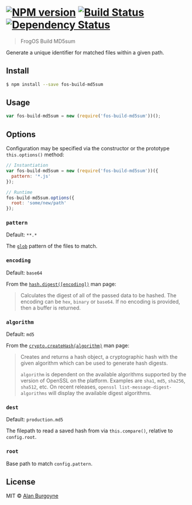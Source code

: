 #  [![NPM version][npm-image]][npm-url] [![Build Status][travis-image]][travis-url] [![Dependency Status][daviddm-url]][daviddm-image]

> FrogOS Build MD5sum

Generate a unique identifier for matched files within a given path.

## Install

```sh
$ npm install --save fos-build-md5sum
```

## Usage

```js
var fos-build-md5sum = new (require('fos-build-md5sum'))();
```

## Options

Configuration may be specified via the constructor or the prototype `this.options()` method:

```js
// Instantiation
var fos-build-md5sum = new (require('fos-build-md5sum'))({
  pattern: '*.js'
});

// Runtime
fos-build-md5sum.options({
  root: 'some/new/path'
});
```

### `pattern`

Default: `**.*`

The [`glob`](https://github.com/isaacs/node-glob) pattern of the files to match.

### `encoding`

Default: `base64`

From the [`hash.digest([encoding])`](http://nodejs.org/api/crypto.html#crypto_hash_digest_encoding) man page:

> Calculates the digest of all of the passed data to be hashed. The encoding can be `hex`, `binary` or `base64`. If no encoding is provided, then a buffer is returned.

### `algorithm`

Default: `md5`

From the [`crypto.createHash(algorithm)`](http://nodejs.org/api/crypto.html#crypto_crypto_createhash_algorithm) man page:

> Creates and returns a hash object, a cryptographic hash with the given algorithm which can be used to generate hash digests.
>
> `algorithm` is dependent on the available algorithms supported by the version of OpenSSL on the platform. Examples are `sha1`, `md5`, `sha256`, `sha512`, etc. On recent releases, `openssl list-message-digest-algorithms` will display the available digest algorithms.

### `dest`

Default: `production.md5`

The filepath to read a saved hash from via `this.compare()`, relative to `config.root`.

### `root`

Base path to match `config.pattern`.

## License

MIT © [Alan Burgoyne](https://github.com/donkeybanana)


[npm-url]: https://npmjs.org/package/fos-build-md5sum
[npm-image]: https://badge.fury.io/js/fos-build-md5sum.svg
[travis-url]: https://travis-ci.org/donkeybanana/fos-build-md5sum
[travis-image]: https://travis-ci.org/donkeybanana/fos-build-md5sum.svg?branch=master
[daviddm-url]: https://david-dm.org/donkeybanana/fos-build-md5sum.svg?theme=shields.io
[daviddm-image]: https://david-dm.org/donkeybanana/fos-build-md5sum
